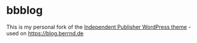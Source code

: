 # bbblog

This is my personal fork of the [Independent Publisher WordPress theme](https://github.com/raamdev/independent-publisher) - used on https://blog.berrnd.de
